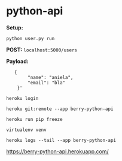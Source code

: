 # python-api

**Setup:**

```python user.py run```

**POST:**
```localhost:5000/users```

**Payload:**
```
   {
        "name": "aniela",
        "email": "bla"
    }'
```
```
heroku login
```
``` 
heroku git:remote --app berry-python-api
```
```
heroku run pip freeze
```
```
virtualenv venv
```
```
heroku logs --tail --app berry-python-api
```

https://berry-python-api.herokuapp.com/
